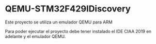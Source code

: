 # QEMU-STM32F429IDiscovery
Este proyecto se utiliza un emulador QEMU para ARM

Para poder ejecutar el proyecto debe tener instalado el IDE CIAA 2019 en adelante y el emulador QEMU.
